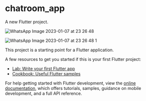 # chatroom_app

A new Flutter project.


![WhatsApp Image 2023-01-07 at 23 26 48](https://user-images.githubusercontent.com/84454648/211164591-fcfa7a64-8321-435d-81bc-78f6653a3a7b.jpg)



![WhatsApp Image 2023-01-07 at 23 26 48 1](https://user-images.githubusercontent.com/84454648/211164592-7c8967b7-9744-490c-adb0-8568a0ee3f43.jpg)




This project is a starting point for a Flutter application.

A few resources to get you started if this is your first Flutter project:

- [Lab: Write your first Flutter app](https://docs.flutter.dev/get-started/codelab)
- [Cookbook: Useful Flutter samples](https://docs.flutter.dev/cookbook)

For help getting started with Flutter development, view the
[online documentation](https://docs.flutter.dev/), which offers tutorials,
samples, guidance on mobile development, and a full API reference.
